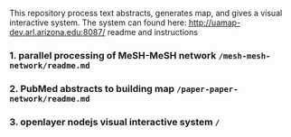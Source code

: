 This repository process text abstracts, generates map, and gives a visual interactive system.
The system can found here:  http://uamap-dev.arl.arizona.edu:8087/
readme and instructions

### 1. parallel processing of MeSH-MeSH network `/mesh-mesh-network/readme.md`
### 2. PubMed abstracts to building map `/paper-paper-network/readme.md`
### 3. openlayer nodejs visual interactive system `/`
